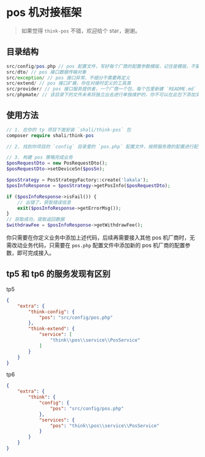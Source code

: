 # pos 机对接框架

> 如果觉得 `think-pos` 不错，欢迎给个 star，谢谢。

## 目录结构

```php
src/config/pos.php // pos 配置文件，写好每个厂商的配置参数模版，记住是模版，不要把真实参数提交
src/dto/ // pos 接口数据传输对象
src/exception/ // pos 接口异常，不细分不需要再定义
src/extend/ // pos 接口扩展，你在对接时定义的工具类
src/provider/ // pos 接口服务提供者，一个厂商一个包，每个包里新建 `README.md` 文件，里面写厂商的接口文档
src/phpmate/ // 该目录下的文件未来将独立出去进行单独维护的，你不可以在此包下添加文件
```

## 使用方法

```php
// 1. 在你的 tp 项目下面安装 `shali/think-pos` 包
composer require shali/think-pos

// 2. 找到你项目的 `config` 目录里的 `pos.php` 配置文件，按照服务商的配置进行配置

// 3. 构建 pos 策略完成业务
$posRequestDto = new PosRequestDto();
$posRequestDto->setDeviceSn($posSn);

$posStrategy = PosStrategyFactory::create('lakala');
$posInfoResponse = $posStrategy->getPosInfo($posRequestDto);

if ($posInfoResponse->isFail()) {
    // 出错了，获取错误信息
    exit($posInfoResponse->getErrorMsg());
}
// 获取成功，提取返回数据
$withdrawFee = $posInfoResponse->getWithdrawFee();
```

你只需要在你定义业务中添加上述代码，后续再需要接入其他 pos 机厂商时，无需改动业务代码，只需要在 `pos.php` 配置文件中添加新的
pos 机厂商的配置参数，即可完成接入。

## tp5 和 tp6 的服务发现有区别

tp5

```json
{
    "extra": {
        "think-config": {
            "pos": "src/config/pos.php"
        },
        "think-extend": {
            "service": [
                "think\\pos\\service\\PosService"
            ]
        }
    }
}
```

tp6

```json
{
    "extra": {
        "think": {
            "config": {
                "pos": "src/config/pos.php"
            },
            "services": {
                "pos": "think\\pos\\service\\PosService"
            }
        }
    }
}
```